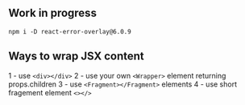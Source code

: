 ## Work in progress
```npm i -D react-error-overlay@6.0.9```

## Ways to wrap JSX content
1 - use ```<div></div>```
2 - use your own ```<Wrapper>``` element returning props.children
3 - use ```<Fragment></Fragment>``` elements 
4 - use short fragement element ```<></>```
